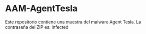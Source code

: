 # AAM-AgentTesla
Este repositorio contiene una muestra del malware Agent Tesla.
La contraseña del ZIP es: infected
